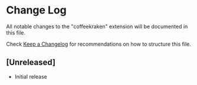 # Change Log

All notable changes to the "coffeekraken" extension will be documented in this file.

Check [Keep a Changelog](http://keepachangelog.com/) for recommendations on how to structure this file.

## [Unreleased]

- Initial release